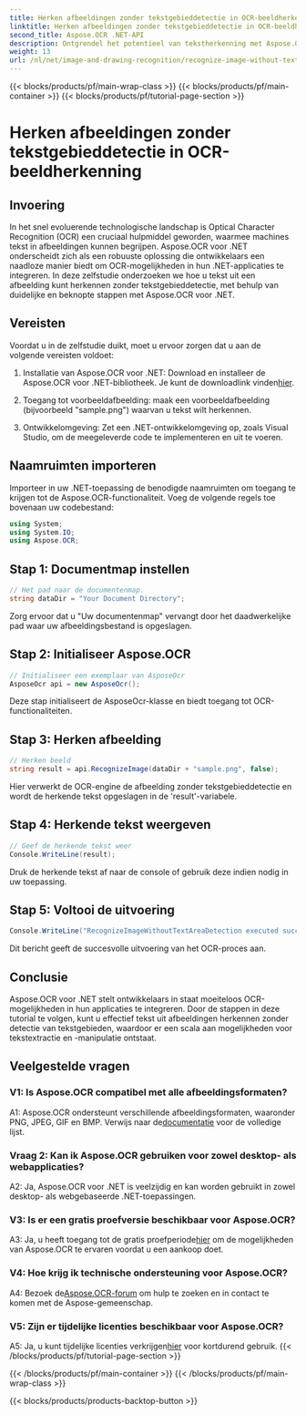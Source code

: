 ```yaml
---
title: Herken afbeeldingen zonder tekstgebieddetectie in OCR-beeldherkenning
linktitle: Herken afbeeldingen zonder tekstgebieddetectie in OCR-beeldherkenning
second_title: Aspose.OCR .NET-API
description: Ontgrendel het potentieel van tekstherkenning met Aspose.OCR voor .NET. Herken moeiteloos tekst uit afbeeldingen.
weight: 13
url: /nl/net/image-and-drawing-recognition/recognize-image-without-text-area-detection/
---
```


{{< blocks/products/pf/main-wrap-class >}}
{{< blocks/products/pf/main-container >}}
{{< blocks/products/pf/tutorial-page-section >}}

# Herken afbeeldingen zonder tekstgebieddetectie in OCR-beeldherkenning

## Invoering

In het snel evoluerende technologische landschap is Optical Character Recognition (OCR) een cruciaal hulpmiddel geworden, waarmee machines tekst in afbeeldingen kunnen begrijpen. Aspose.OCR voor .NET onderscheidt zich als een robuuste oplossing die ontwikkelaars een naadloze manier biedt om OCR-mogelijkheden in hun .NET-applicaties te integreren. In deze zelfstudie onderzoeken we hoe u tekst uit een afbeelding kunt herkennen zonder tekstgebieddetectie, met behulp van duidelijke en beknopte stappen met Aspose.OCR voor .NET.

## Vereisten

Voordat u in de zelfstudie duikt, moet u ervoor zorgen dat u aan de volgende vereisten voldoet:

1.  Installatie van Aspose.OCR voor .NET: Download en installeer de Aspose.OCR voor .NET-bibliotheek. Je kunt de downloadlink vinden[hier](https://releases.aspose.com/ocr/net/).

2. Toegang tot voorbeeldafbeelding: maak een voorbeeldafbeelding (bijvoorbeeld "sample.png") waarvan u tekst wilt herkennen.

3. Ontwikkelomgeving: Zet een .NET-ontwikkelomgeving op, zoals Visual Studio, om de meegeleverde code te implementeren en uit te voeren.

## Naamruimten importeren

Importeer in uw .NET-toepassing de benodigde naamruimten om toegang te krijgen tot de Aspose.OCR-functionaliteit. Voeg de volgende regels toe bovenaan uw codebestand:

```csharp
using System;
using System.IO;
using Aspose.OCR;
```

## Stap 1: Documentmap instellen

```csharp
// Het pad naar de documentenmap.
string dataDir = "Your Document Directory";
```

Zorg ervoor dat u "Uw documentenmap" vervangt door het daadwerkelijke pad waar uw afbeeldingsbestand is opgeslagen.

## Stap 2: Initialiseer Aspose.OCR

```csharp
// Initialiseer een exemplaar van AsposeOcr
AsposeOcr api = new AsposeOcr();
```

Deze stap initialiseert de AsposeOcr-klasse en biedt toegang tot OCR-functionaliteiten.

## Stap 3: Herken afbeelding

```csharp
// Herken beeld
string result = api.RecognizeImage(dataDir + "sample.png", false);
```

Hier verwerkt de OCR-engine de afbeelding zonder tekstgebieddetectie en wordt de herkende tekst opgeslagen in de 'result'-variabele.

## Stap 4: Herkende tekst weergeven

```csharp
// Geef de herkende tekst weer
Console.WriteLine(result);
```

Druk de herkende tekst af naar de console of gebruik deze indien nodig in uw toepassing.

## Stap 5: Voltooi de uitvoering

```csharp
Console.WriteLine("RecognizeImageWithoutTextAreaDetection executed successfully");
```

Dit bericht geeft de succesvolle uitvoering van het OCR-proces aan.

## Conclusie

Aspose.OCR voor .NET stelt ontwikkelaars in staat moeiteloos OCR-mogelijkheden in hun applicaties te integreren. Door de stappen in deze tutorial te volgen, kunt u effectief tekst uit afbeeldingen herkennen zonder detectie van tekstgebieden, waardoor er een scala aan mogelijkheden voor tekstextractie en -manipulatie ontstaat.

## Veelgestelde vragen

### V1: Is Aspose.OCR compatibel met alle afbeeldingsformaten?

 A1: Aspose.OCR ondersteunt verschillende afbeeldingsformaten, waaronder PNG, JPEG, GIF en BMP. Verwijs naar de[documentatie](https://reference.aspose.com/ocr/net/) voor de volledige lijst.

### Vraag 2: Kan ik Aspose.OCR gebruiken voor zowel desktop- als webapplicaties?

A2: Ja, Aspose.OCR voor .NET is veelzijdig en kan worden gebruikt in zowel desktop- als webgebaseerde .NET-toepassingen.

### V3: Is er een gratis proefversie beschikbaar voor Aspose.OCR?

 A3: Ja, u heeft toegang tot de gratis proefperiode[hier](https://releases.aspose.com/) om de mogelijkheden van Aspose.OCR te ervaren voordat u een aankoop doet.

### V4: Hoe krijg ik technische ondersteuning voor Aspose.OCR?

 A4: Bezoek de[Aspose.OCR-forum](https://forum.aspose.com/c/ocr/16) om hulp te zoeken en in contact te komen met de Aspose-gemeenschap.

### V5: Zijn er tijdelijke licenties beschikbaar voor Aspose.OCR?

 A5: Ja, u kunt tijdelijke licenties verkrijgen[hier](https://purchase.aspose.com/temporary-license/) voor kortdurend gebruik.
{{< /blocks/products/pf/tutorial-page-section >}}

{{< /blocks/products/pf/main-container >}}
{{< /blocks/products/pf/main-wrap-class >}}

{{< blocks/products/products-backtop-button >}}
